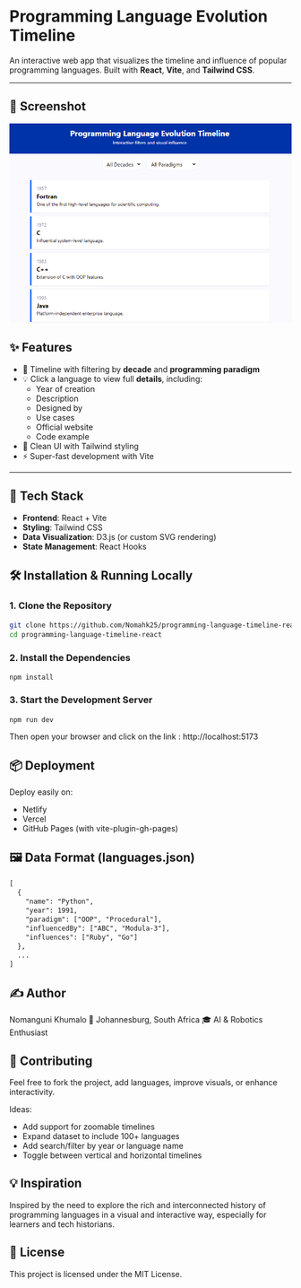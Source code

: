 # Programming Language Evolution Timeline

An interactive web app that visualizes the timeline and influence of popular programming languages. Built with **React**, **Vite**, and **Tailwind CSS**.

---
## 📸 Screenshot

![App Screenshot](./timeline.png)

## ✨ Features

- 📅 Timeline with filtering by **decade** and **programming paradigm**
- 💡 Click a language to view full **details**, including:
  - Year of creation
  - Description
  - Designed by
  - Use cases
  - Official website
  - Code example
- 🎨 Clean UI with Tailwind styling
- ⚡ Super-fast development with Vite

---

## 🧰 Tech Stack

- **Frontend**: React + Vite
- **Styling**: Tailwind CSS
- **Data Visualization**: D3.js (or custom SVG rendering)
- **State Management**: React Hooks

## 🛠️ Installation & Running Locally

### 1. Clone the Repository

```bash
git clone https://github.com/Nomahk25/programming-language-timeline-react.git
cd programming-language-timeline-react
```

### 2. Install the Dependencies
```
npm install
```

### 3. Start the Development Server
```
npm run dev
```

Then open your browser and click on the link : http://localhost:5173

## 📦 Deployment

Deploy easily on:

- Netlify
- Vercel
- GitHub Pages (with vite-plugin-gh-pages)

## 🖼️ Data Format (languages.json)

```
[
  {
    "name": "Python",
    "year": 1991,
    "paradigm": ["OOP", "Procedural"],
    "influencedBy": ["ABC", "Modula-3"],
    "influences": ["Ruby", "Go"]
  },
  ...
]
```

## ✍️ Author

Nomanguni Khumalo
📍 Johannesburg, South Africa
🎓 AI & Robotics Enthusiast

## 🤝 Contributing

Feel free to fork the project, add languages, improve visuals, or enhance interactivity.

Ideas:

- Add support for zoomable timelines
- Expand dataset to include 100+ languages
- Add search/filter by year or language name
- Toggle between vertical and horizontal timelines

## 💡 Inspiration

Inspired by the need to explore the rich and interconnected history of programming languages in a visual and interactive way, especially for learners and tech historians.

## 📄 License

This project is licensed under the MIT License.
